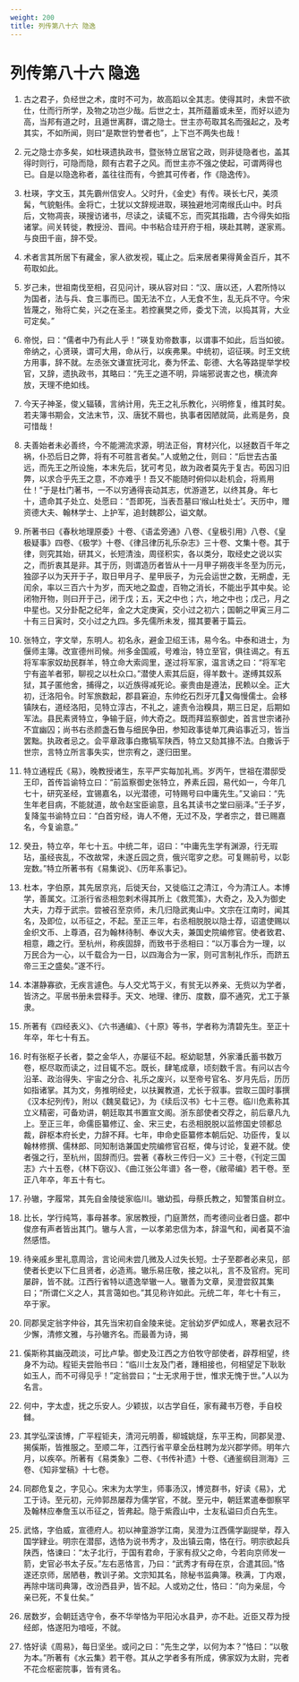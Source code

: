 ```yaml
---
weight: 200
title: 列传第八十六 隐逸
---
```


# 列传第八十六 隐逸

1. <span id="列传第八十六_隐逸-1"></span>
古之君子，负经世之术，度时不可为，故高蹈以全其志。使得其时，未尝不欲仕，仕而行所学，及物之功岂少哉。后世之士，其所蕴蓄或未至，而好以迹为高，当邦有道之时，且遁世离群，谓之隐士。世主亦苟取其名而强起之，及考其实，不如所闻，则曰“是欺世钓誉者也”，上下岂不两失也哉！

2. <span id="列传第八十六_隐逸-2"></span>
元之隐士亦多矣，如杜瑛遗执政书，暨张特立居官之政，则非徒隐者也，盖其得时则行，可隐而隐，颇有古君子之风。而世主亦不强之使起，可谓两得也已。自是以隐逸称者，盖往往而有，今摭其可传者，作《隐逸传》。

3. <span id="列传第八十六_隐逸-3"></span>
杜瑛，字文玉，其先霸州信安人。父时升，《金史》有传。瑛长七尺，美须髯，气貌魁伟。金将亡，士犹以文辞规进取，瑛独避地河南缑氏山中。时兵后，文物凋丧，瑛搜访诸书，尽读之，读辄不忘，而究其指趣，古今得失如指诸掌。间关转徙，教授汾、晋间。中书粘合珪开府于相，瑛赴其聘，遂家焉。与良田千亩，辞不受。

4. <span id="列传第八十六_隐逸-4"></span>
术者言其所居下有藏金，家人欲发视，辄止之。后来居者果得黄金百斤，其不苟取如此。

5. <span id="列传第八十六_隐逸-5"></span>
岁己未，世祖南伐至相，召见问计，瑛从容对曰：“汉、唐以还，人君所恃以为国者，法与兵、食三事而已。国无法不立，人无食不生，乱无兵不守。今宋皆蔑之，殆将亡矣，兴之在圣主。若控襄樊之师，委戈下流，以捣其背，大业可定矣。”

6. <span id="列传第八十六_隐逸-6"></span>
帝悦，曰：“儒者中乃有此人乎！”瑛复劝帝数事，以谓事不如此，后当如彼。帝纳之，心贤瑛，谓可大用，命从行，以疾弗果。中统初，诏征瑛。时王文统方用事，辞不就。左丞张文谦宣抚河北，奏为怀孟、彰德、大名等路提举学校官，又辞，遗执政书，其略曰：“先王之道不明，异端邪说害之也，横流奔放，天理不绝如线。

7. <span id="列传第八十六_隐逸-7"></span>
今天子神圣，俊乂辐辏，言纳计用，先王之礼乐教化，兴明修复，维其时矣。若夫簿书期会，文法末节，汉、唐犹不屑也，执事者因陋就简，此焉是务，良可惜哉！

8. <span id="列传第八十六_隐逸-8"></span>
夫善始者未必善终，今不能溯流求源，明法正俗，育材兴化，以拯数百千年之祸，仆恐后日之弊，将有不可胜言者矣。”人或勉之仕，则曰：“后世去古虽远，而先王之所设施，本末先后，犹可考见，故为政者莫先于复古。苟因习旧弊，以求合乎先王之意，不亦难乎！吾又不能随时俯仰以赴机会，将焉用仕！”于是杜门著书，一不以穷通得丧动其志，优游道艺，以终其身。年七十，遗命其子处立、处愿曰：“吾即死，当表吾墓曰‘缑山杜处士’。天历中，赠资德大夫、翰林学士、上护军，追封魏郡公，谥文献。

9. <span id="列传第八十六_隐逸-9"></span>
所著书曰《春秋地理原委》十卷、《语孟旁通》八卷、《皇极引用》八卷、《皇极疑事》四卷、《极学》十卷、《律吕律历礼乐杂志》三十卷、文集十卷。其于律，则究其始，研其义，长短清浊，周径积实，各以类分，取经史之说以实之，而折衷其是非。其于历，则谓造历者皆从十一月甲子朔夜半冬至为历元，独邵子以为天开于子，取日甲月子、星甲辰子，为元会运世之数，无朔虚，无闰余，率以三百六十为岁，而天地之盈虚，百物之消长，不能出乎其中矣。论闭物开物，则曰开于己，闭于戊；五，天之中也；六，地之中也；戊己，月之中星也。又分卦配之纪年，金之大定庚寅，交小过之初六；国朝之甲寅三月二十有三日寅时，交小过之九四。多先儒所未发，掇其要著于篇云。

10. <span id="列传第八十六_隐逸-10"></span>
张特立，字文举，东明人。初名永，避金卫绍王讳，易今名。中泰和进士，为偃师主簿。改宣德州司候。州多金国戚，号难治，特立至官，俱往谒之。有五将军率家奴劫民群羊，特立命大索闾里，遂过将军家，温言诱之曰：“将军宅宁有盗羊者邪，聊视之以杜众口。”潜使人索其后庭，得羊数十。遂缚其奴系狱，其子匿他舍，捕得之，以近族得减死论。豪贵由是遵法，民赖以全。正大初，迁洛阳令。时军旅数起，郡县窘迫，东帅纥石烈牙兀又侮慢儒士。会移镇陕右，道经洛阳，见特立淳古，不礼之，遽责令治糗具，期三日足，后期如军法。县民素贤特立，争输于庭，帅大奇之。既而拜监察御史，首言世宗诸孙不宜幽囚；尚书右丞颜盏石鲁与细民争田，参知政事徒单兀典谄事近习，皆当罢黜。执政者忌之。会平章政事白撒犒军陕西，特立又劾其掾不法。白撒诉于世宗，言特立所言事失实，世宗宥之，遂归田里。

11. <span id="列传第八十六_隐逸-11"></span>
特立通程氏《易》，晚教授诸生，东平严实每加礼焉。岁丙午，世祖在潜邸受王印，首传旨谕特立曰：“前监察御史张特立，养素丘园，易代如一，今年几七十，研究圣经，宜锡嘉名，以光潜德，可特赐号曰中庸先生。”又谕曰：“先生年老目病，不能就道，故令赵宝臣谕意，且名其读书之堂曰丽泽。”壬子岁，复降玺书谕特立曰：“白首穷经，诲人不倦，无过不及，学者宗之，昔已赐嘉名，今复谕意。”

12. <span id="列传第八十六_隐逸-12"></span>
癸丑，特立卒，年七十五。中统二年，诏曰：“中庸先生学有渊源，行无瑕玷，虽经丧乱，不改故常，未遂丘园之贲，俄兴窀穸之悲。可复赐前号，以彰宠数。”特立所著书有《易集说》、《历年系事记》。

13. <span id="列传第八十六_隐逸-13"></span>
杜本，字伯原，其先居京兆，后徙天台，又徙临江之清江，今为清江人。本博学，善属文。江浙行省丞相忽剌术得其所上《救荒策》，大奇之，及入为御史大夫，力荐于武宗。尝被召至京师，未几归隐武夷山中。文宗在江南时，闻其名，及即位，以币征之，不起。至正三年，右丞相脱脱以隐士荐，诏遣使赐以金织文币、上尊酒，召为翰林待制、奉议大夫，兼国史院编修官。使者致君、相意，趣之行。至杭州，称疾固辞，而致书于丞相曰：“以万事合为一理，以万民合为一心，以千载合为一日，以四海合为一家，则可言制礼作乐，而跻五帝三王之盛矣。”遂不行。

14. <span id="列传第八十六_隐逸-14"></span>
本湛静寡欲，无疾言遽色。与人交尤笃于义，有贫无以养亲、无赀以为学者，皆济之。平居书册未尝释手。天文、地理、律历、度数，靡不通究，尤工于篆隶。

15. <span id="列传第八十六_隐逸-15"></span>
所著有《四经表义》、《六书通编》、《十原》等书，学者称为清碧先生。至正十年卒，年七十有五。

16. <span id="列传第八十六_隐逸-16"></span>
时有张枢子长者，婺之金华人，亦屡征不起。枢幼聪慧，外家潘氏蓄书数万卷，枢尽取而读之，过目辄不忘。既长，肆笔成章，顷刻数千言。有问以古今沿革、政治得失、宇宙之分合、礼乐之废兴，以至帝号官名、岁月先后，历历如指诸掌。其为文，务推明经史，以扶翼教道，尤长于叙事。尝取三国时事撰《汉本纪列传》，附以《魏吴载记》，为《续后汉书》七十三卷。临川危素称其立义精密，可备劝讲，朝廷取其书置宣文阁。浙东部使者交荐之，前后章凡九上。至正三年，命儒臣纂修辽、金、宋三史，右丞相脱脱以监修国史领都总裁，辟枢本府长史，力辞不拜。七年，申命史臣纂修本朝后妃、功臣传，复以翰林修撰、儒林郎、同知制诰兼国史院编修官召枢，俾与讨论，复避不就。使者强之行，至杭州，固辞而归。尝著《春秋三传归一义》三十卷，《刊定三国志》六十五卷，《林下窃议》、《曲江张公年谱》各一卷，《敝帚编》若干卷。至正八年卒，年五十有七。

17. <span id="列传第八十六_隐逸-17"></span>
孙辙，字履常，其先自金陵徙家临川。辙幼孤，母蔡氏教之，知警策自树立。

18. <span id="列传第八十六_隐逸-18"></span>
比长，学行纯笃，事母甚孝。家居教授，门庭萧然，而考德问业者日盛。郡中俊彦有声者皆出其门。辙与人言，一以孝弟忠信为本，辞温气和，闻者莫不油然感悟。

19. <span id="列传第八十六_隐逸-19"></span>
待亲戚乡里礼意周洽，言论间未尝几微及人过失长短。士子至郡者必来见，部使者长吏以下仁且贤者，必造焉。辙乐易庄敬，接之以礼，言不及官府。宪司屡辟，皆不就。江西行省特以遗逸举辙一人。辙善为文章，吴澄尝叙其集曰；“所谓仁义之人，其言蔼如也。”其见称许如此。元统二年，年七十有三，卒于家。

20. <span id="列传第八十六_隐逸-20"></span>
同郡吴定翁字仲谷，其先当宋初自金陵来徙。定翁幼岁俨如成人，寒暑衣冠不少懈，清修文雅，与孙辙齐名。而最善为诗，揭

21. <span id="列传第八十六_隐逸-21"></span>
傒斯称其幽茂疏淡，可比卢挚。御史及江西之方伯牧守部使者，辟荐相望，终身不为动。程钜夫尝贻书曰：“临川士友及门者，踵相接也，何相望足下耿耿如玉人，而不可得见乎！”定翁尝曰；“士无求用于世，惟求无愧于世。”人以为名言。

22. <span id="列传第八十六_隐逸-22"></span>
何中，字太虚，抚之乐安人。少颖拔，以古学自任，家有藏书万卷，手自校雠。

23. <span id="列传第八十六_隐逸-23"></span>
其学弘深该博，广平程钜夫，清河元明善，柳城姚燧，东平王构，同郡吴澄、揭傒斯，皆推服之。至顺二年，江西行省平章全岳柱聘为龙兴郡学师。明年六月，以疾卒。所著有《易类象》二卷、《书传补遗》十卷、《通鉴纲目测海》三卷、《知非堂稿》十七卷。

24. <span id="列传第八十六_隐逸-24"></span>
同郡危复之，字见心。宋末为太学生，师事汤汉，博览群书，好读《易》，尤工于诗。至元初，元帅郭昂屡荐为儒学官，不就。至元中，朝廷累遣奉御察罕及翰林应奉詹玉以币征之，皆弗起。隐于紫霞山中，士友私谥曰贞白先生。

25. <span id="列传第八十六_隐逸-25"></span>
武恪，字伯威，宣德府人。初以神童游学江南，吴澄为江西儒学副提举，荐入国学肄业。明宗在潜邸，选恪为说书秀才，及出镇云南，恪在行。明宗欲起兵陕西，恪谏曰：“太子北行，于国有君命，于家有叔父之命，今若向京师发一箭，史官必书太子反。”左右恶恪言，乃曰：“武秀才有母在京，合遣其回。”恪遂还京师，居陋巷，教训子弟。文宗知其名，除秘书监典簿。秩满，丁内艰，再除中瑞司典簿，改汾西县尹，皆不起。人或劝之仕，恪曰：“向为亲屈，今亲已死，不复仕矣。”

26. <span id="列传第八十六_隐逸-26"></span>
居数岁，会朝廷选守令，泰不华举恪为平阳沁水县尹，亦不赴。近臣又荐为授经郎，恪遂阳为喑哑，不就。

27. <span id="列传第八十六_隐逸-27"></span>
恪好读《周易》，每日坚坐。或问之曰：“先生之学，以何为本？”恪曰：“以敬为本。”所著有《水云集》若干卷。其从之学者多有所成，佛家奴为太尉，完者不花佥枢密院事，皆有贤名。
